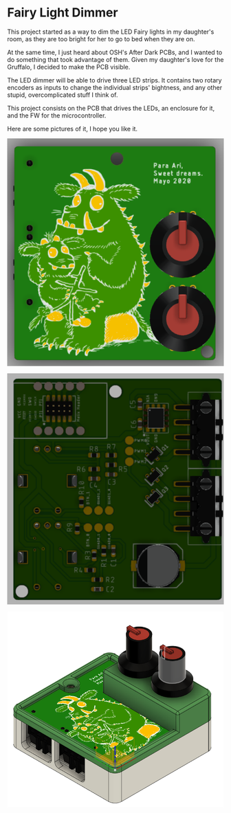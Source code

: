 # Fairy Light Dimmer

This project started as a way to dim the LED Fairy lights in my daughter's room, as they are too bright for her to go to bed when they are on.

At the same time, I just heard about OSH's After Dark PCBs, and I wanted to do something that took advantage of them. Given my daughter's love for the Gruffalo, I decided to make the PCB visible.

The LED dimmer will be able to drive three LED strips. It contains two rotary encoders as inputs to change the individual strips' bightness, and any other stupid, overcomplicated stuff I think of.

This project consists on the PCB that drives the LEDs, an enclosure for it, and the FW for the microcontroller.

Here are some pictures of it, I hope you like it.

![top](doc/img/PCB_Top.png)

![back](doc/img/PCB_Back.png)

![case](doc/img/PCB_And_Case.png)